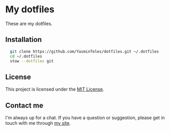 # My dotfiles

These are my dotfiles.

## Installation

```bash
  git clone https://github.com/YasminTeles/dotfiles.git ~/.dotfiles
  cd ~/.dotfiles
  stow --dotfiles git
```

## License

This project is licensed under the [MIT License](LICENSE).

## Contact me

I'm always up for a chat. If you have a question or suggestion, please get in touch with me through [my site](https://yasminteles.com).
